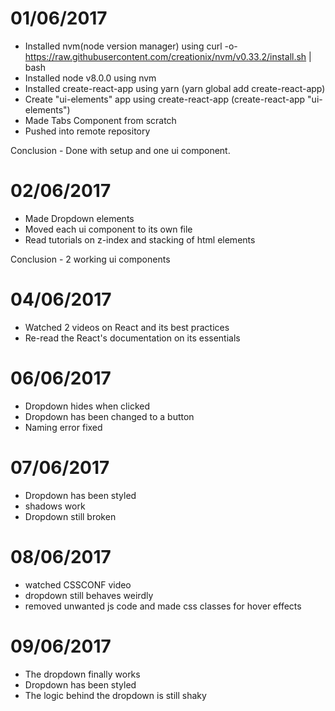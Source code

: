 # 01/06/2017

- Installed nvm(node version manager) using 
curl -o- https://raw.githubusercontent.com/creationix/nvm/v0.33.2/install.sh | bash
- Installed node v8.0.0 using nvm
- Installed create-react-app using yarn (yarn global add create-react-app)
- Create "ui-elements" app using create-react-app (create-react-app "ui-elements")
- Made Tabs Component from scratch
- Pushed into remote repository

Conclusion - Done with setup and one ui component.


# 02/06/2017

- Made Dropdown elements
- Moved each ui component to its own file
- Read tutorials on z-index and stacking of html elements

Conclusion - 2 working ui components

# 04/06/2017
- Watched 2 videos on React and its best practices
- Re-read the React's documentation on its essentials

# 06/06/2017

- Dropdown hides when clicked 
- Dropdown has been changed to a button 
- Naming error fixed 

# 07/06/2017

- Dropdown has been styled
- shadows work
- Dropdown still broken

# 08/06/2017
- watched CSSCONF video 
- dropdown still behaves weirdly
- removed unwanted js code and made css classes for hover effects

# 09/06/2017
- The dropdown finally works
- Dropdown has been styled
- The logic behind the dropdown is still shaky
